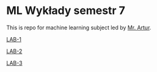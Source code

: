 # ML Wykłady semestr 7
This is repo for machine learning subject led by [Mr. Artur](https://zacniewski.github.io/). 

[LAB-1](https://github.com/AdamSzr/wstep-do-ml-21662/tree/main/Lab1)

[LAB-2](https://github.com/AdamSzr/wstep-do-ml-21662/tree/main/Lab2)

[LAB-3](https://github.com/AdamSzr/wstep-do-ml-21662/tree/main/Lab3) 
